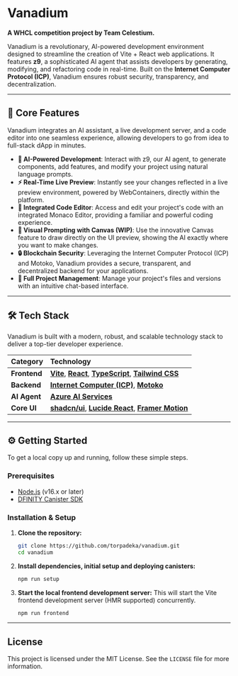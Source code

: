 # Vanadium

**A WHCL competition project by Team Celestium.**

Vanadium is a revolutionary, AI-powered development environment designed to streamline the creation of Vite + React web applications. It features **z9**, a sophisticated AI agent that assists developers by generating, modifying, and refactoring code in real-time. Built on the **Internet Computer Protocol (ICP)**, Vanadium ensures robust security, transparency, and decentralization.

---

## 🚀 Core Features

Vanadium integrates an AI assistant, a live development server, and a code editor into one seamless experience, allowing developers to go from idea to full-stack dApp in minutes.

* **🤖 AI-Powered Development**: Interact with z9, our AI agent, to generate components, add features, and modify your project using natural language prompts.
* **⚡ Real-Time Live Preview**: Instantly see your changes reflected in a live preview environment, powered by WebContainers, directly within the platform.
* **📝 Integrated Code Editor**: Access and edit your project's code with an integrated Monaco Editor, providing a familiar and powerful coding experience.
* **🎨 Visual Prompting with Canvas (WIP)**: Use the innovative Canvas feature to draw directly on the UI preview, showing the AI exactly where you want to make changes.
* **🔒 Blockchain Security**: Leveraging the Internet Computer Protocol (ICP) and Motoko, Vanadium provides a secure, transparent, and decentralized backend for your applications.
* **📂 Full Project Management**: Manage your project's files and versions with an intuitive chat-based interface.

---

## 🛠️ Tech Stack

Vanadium is built with a modern, robust, and scalable technology stack to deliver a top-tier developer experience.

| Category | Technology |
| :--- | :--- |
| **Frontend** | [**Vite**](https://vitejs.dev/), [**React**](https://react.dev/), [**TypeScript**](https://www.typescriptlang.org/), [**Tailwind CSS**](https://tailwindcss.com/) |
| **Backend** | [**Internet Computer (ICP)**](https://internetcomputer.org/), [**Motoko**](https://internetcomputer.org/docs/current/motoko/main/motoko) |
| **AI Agent** | [**Azure AI Services**](https://azure.microsoft.com/en-us/products/ai-services) |
| **Core UI** | [**shadcn/ui**](https://ui.shadcn.com/), [**Lucide React**](https://lucide.dev/), [**Framer Motion**](https://www.framer.com/motion/) |

---

## ⚙️ Getting Started

To get a local copy up and running, follow these simple steps.

### Prerequisites

* [Node.js](https://nodejs.org/en/) (v16.x or later)
* [DFINITY Canister SDK](https://internetcomputer.org/docs/current/developer-docs/setup/install/)

### Installation & Setup

1.  **Clone the repository:**
    ```sh
    git clone https://github.com/torpadeka/vanadium.git
    cd vanadium
    ```

2.  **Install dependencies, initial setup and deploying canisters:**
    ```sh
    npm run setup
    ```

3.  **Start the local frontend development server:**
    This will start the Vite frontend development server (HMR supported) concurrently.
    ```sh
    npm run frontend
    ```

---

## License

This project is licensed under the MIT License. See the `LICENSE` file for more information.
